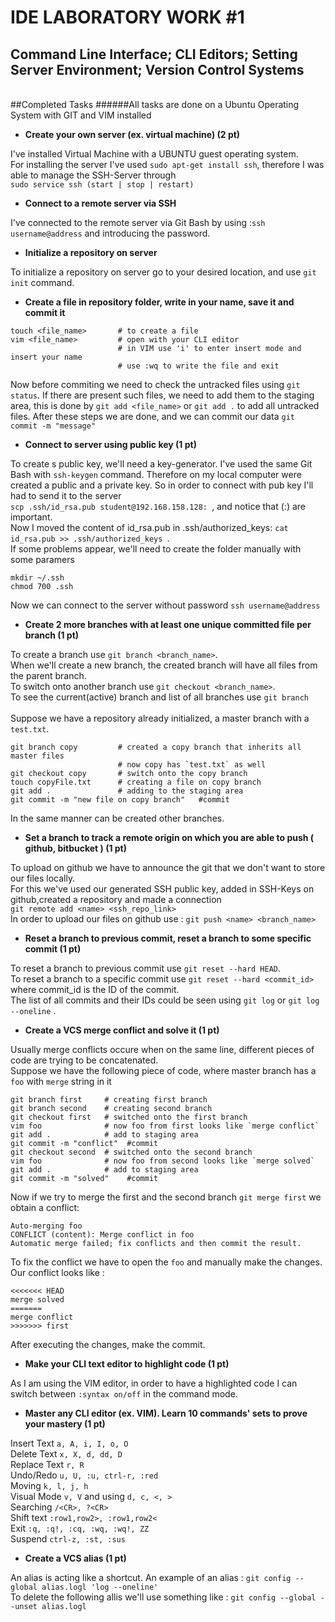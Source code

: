 IDE LABORATORY WORK #1
======================

Command Line Interface; CLI Editors; Setting Server Environment; Version Control Systems
----------------------------------------------------------------------------------------

<br>
##Completed Tasks
######All tasks are done on a Ubuntu Operating System with GIT and VIM installed

   - **Create your own server (ex. virtual machine) (2 pt)**
    
I've installed Virtual Machine with a UBUNTU guest operating system. <br>For installing the server I've used `sudo apt-get install ssh`, therefore I was able to manage the SSH-Server through<br> `sudo service ssh (start | stop | restart)`

   - **Connect to a remote server via SSH**

I've connected to the remote server via Git Bash by using :`ssh username@address` and introducing the password.

   - **Initialize a repository on server**

To initialize a repository on server go to your desired location, and use `git init` command.

   - **Create a file in repository folder, write in your name, save it and commit it**

```
touch <file_name>       # to create a file
vim <file_name>         # open with your CLI editor
                        # in VIM use 'i' to enter insert mode and insert your name
                        # use :wq to write the file and exit
```
Now before commiting we need to check the untracked files using `git status`. If there are present such files, we need to add them to the staging area, this is done by `git add <file_name>` or `git add .` to add all untracked files.
After these steps we are done, and we can commit our data `git commit -m "message"`

   - **Connect to server using public key (1 pt)**

To create s public key, we'll need a key-generator. I've used the same Git Bash with `ssh-keygen` command. Therefore on my local computer were created a public and a private key. So in order to connect with pub key I'll had to send it to the server<br>`scp .ssh/id_rsa.pub student@192.168.158.128: `, and notice that (:) are important.<br>
Now I moved the content of id_rsa.pub  in .ssh/authorized_keys: `cat id_rsa.pub >> .ssh/authorized_keys `.<br>
If some problems appear, we'll need to create the folder manually with some paramers
```
mkdir ~/.ssh
chmod 700 .ssh
```
Now we can connect to the server without password `ssh username@address`

   - **Create 2 more branches with at least one unique committed file per branch (1 pt)**

To create a branch use `git branch <branch_name>`.<br>When we'll create a new branch, the created branch will have all files from the parent branch.<br>To switch onto another branch use `git checkout <branch_name>`.<br>To see the current(active) branch and list of all branches use `git branch`<br><br>Suppose we have a repository already initialized, a master branch with a `test.txt`.
```
git branch copy         # created a copy branch that inherits all master files
                        # now copy has `test.txt` as well
git checkout copy       # switch onto the copy branch
touch copyFile.txt      # creating a file on copy branch
git add .               # adding to the staging area
git commit -m "new file on copy branch"   #commit
```
In the same manner can be created other branches.

   - **Set a branch to track a remote origin on which you are able to push ( github, bitbucket ) (1 pt)**

To upload on github we have to announce the git that we don't want to store our files locally.<br>
For this we've used our generated SSH public key, added in SSH-Keys on github,created a repository and made a connection 
<br>`git remote add <name> <ssh_repo_link>`
<br>In order to upload our files on github use : `git push <name> <branch_name>`

   - **Reset a branch to previous commit, reset a branch to some specific commit (1 pt)**

To reset a branch to previous commit use `git reset --hard HEAD`. <br>
To reset a branch to a specific commit use `git reset --hard <commit_id>` where commit_id is the ID of the commit.<br>
The list of all commits and their IDs could be seen using `git log` or `git log --oneline` .

   - **Create a VCS merge conflict and solve it (1 pt)**

Usually merge conflicts occure when on the same line, different pieces of code are trying to be concatenated.<br>
Suppose we have the following piece of code, where master branch has a `foo` with `merge` string in it
```
git branch first     # creating first branch
git branch second    # creating second branch
git checkout first   # switched onto the first branch
vim foo              # now foo from first looks like `merge conflict`
git add .            # add to staging area
git commit -m "conflict"  #commit
git checkout second  # switched onto the second branch
vim foo              # now foo from second looks like `merge solved`
git add .            # add to staging area
git commit -m "solved"    #commit
```
Now if we try to merge the first and the second branch `git merge first` we obtain a conflict:
```
Auto-merging foo
CONFLICT (content): Merge conflict in foo
Automatic merge failed; fix conflicts and then commit the result.
```
To fix the conflict we have to open the `foo` and manually make the changes. Our conflict looks like :
```
<<<<<<< HEAD
merge solved
=======
merge conflict
>>>>>>> first
```
After executing the changes, make the commit.

   - **Make your CLI text editor to highlight code (1 pt)**

As I am using the VIM editor, in order to have a highlighted code I can switch between `:syntax on/off` in the command mode.

   - **Master any CLI editor (ex. VIM). Learn 10 commands' sets  to prove your mastery (1 pt)**

Insert Text `a, A, i, I, o, O`<br>
Delete Text `x, X, d, dd, D`<br>
Replace Text `r, R`<br>
Undo/Redo `u, U, :u, ctrl-r, :red`<br>
Moving `k, l, j, h`<br>
Visual Mode `v, V` and using `d, c, <, >`<br>
Searching `/<CR>, ?<CR>`<br>
Shift text `:row1,row2>, :row1,row2<`<br>
Exit `:q, :q!, :cq, :wq, :wq!, ZZ`<br>
Suspend `ctrl-z, :st, :sus`<br>

   - **Create a VCS alias (1 pt)**

An alias is acting like a shortcut. An example of an alias : `git config --global alias.logl 'log --oneline'`<br>
To delete the following allis we'll use something like : `git config --global --unset alias.logl`












